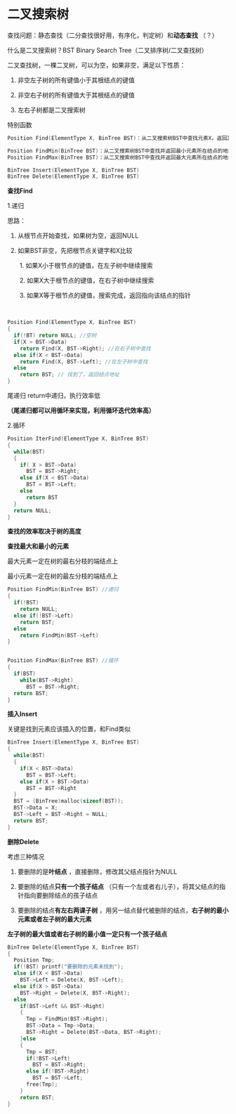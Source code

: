 # 二叉搜索树

查找问题：静态查找（二分查找很好用，有序化，判定树）和**动态查找** （？）


什么是二叉搜索树？BST Binary Search Tree（二叉排序树/二叉查找树）


二叉查找树，一棵二叉树，可以为空，如果非空，满足以下性质：

1. 非空左子树的所有键值小于其根结点的键值

2. 非空右子树的所有键值大于其根结点的键值

3. 左右子树都是二叉搜索树


特别函数

```c
Position Find(ElementType X, BinTree BST)：从二叉搜索树BST中查找元素X，返回其所在结点的地址

Position FindMin(BinTree BST)：从二叉搜索树BST中查找并返回最小元素所在结点的地址
Position FindMax(BinTree BST)：从二叉搜索树BST中查找并返回最大元素所在结点的地址

BinTree Insert(ElementType X, BinTree BST)
BinTree Delete(ElementType X, BinTree BST) 
```


**查找Find** 

1.递归 

思路：

1. 从根节点开始查找，如果树为空，返回NULL

2. 如果BST非空，先把根节点关键字和X比较

&ensp;&ensp;&ensp;&ensp;1. 如果X小于根节点的键值，在左子树中继续搜索

&ensp;&ensp;&ensp;&ensp;2. 如果X大于根节点的键值，在右子树中继续搜索

&ensp;&ensp;&ensp;&ensp;3. 如果X等于根节点的键值，搜索完成，返回指向该结点的指针

&ensp;&ensp;&ensp;&ensp;

```c
Position Find(ElementType X, BinTree BST)
{
  if(!BT) return NULL; //空树
  if(X > BST->Data)
    return Find(X, BST->Right); //在右子树中查找
  else if(X < BST->Data) 
    return Find(X, BST->Left); //在左子树中查找
  else
    return BST; // 找到了，返回结点地址
} 
```


尾递归 return中递归，执行效率低

**（尾递归都可以用循环来实现，利用循环迭代效率高）** 

2.循环

```c
Position IterFind(ElementType X, BinTree BST)
{
  while(BST)
  {
    if( X > BST->Data)
      BST = BST->Right;
    else if(X < BST->Data)
      BST = BST->Left;
    else
      return BST
  }
  return NULL;
} 
```


**查找的效率取决于树的高度** 


**查找最大和最小的元素** 

最大元素一定在树的最右分枝的端结点上

最小元素一定在树的最左分枝的端结点上

```c
Position FindMin(BinTree BST) //递归
{
  if(!BST)
    return NULL;
  else if(!BST->Left)
    return BST;
  else
    return FindMin(BST->Left)
} 


Position FindMax(BinTree BST) //循环
{
  if(BST)
    while(BST->Right)
      BST = BST->Right;
  return BST;
}  
```


**插入Insert** 

关键是找到元素应该插入的位置，和Find类似

```c
BinTree Insert(ElementType X, BinTree BST)
{
  while(BST)
  {
    if(X < BST->Data)
      BST = BST->Left;
    else if(X > BST->Data)
      BST = BST->Right
  }
  BST = (BinTree)malloc(sizeof(BST));
  BST->Data = X;
  BST->Left = BST->Right = NULL;
  return BST;
} 
```


**删除Delete** 

考虑三种情况

1. 要删除的是**叶结点** ，直接删除，修改其父结点指针为NULL

2. 要删除的结点**只有一个孩子结点** （只有一个左或者右儿子），将其父结点的指针指向要删除结点的孩子结点

3. 要删除的结点**有左右两课子树** ，用另一结点替代被删除的结点，**右子树的最小元素或者左子树的最大元素** 

**左子树的最大值或者右子树的最小值一定只有一个孩子结点** 

```c
BinTree Delete(ElementType X, BinTree BST)
{
  Position Tmp;
  if(!BST) printf("要删除的元素未找到");
  else if(X < BST->Data)
    BST->Left = Delete(X, BST->Left);
  else if(X > BST->Data)
    BST->Right = Delete(X, BST->Right);
  else
    if(BST->Left && BST->Right)
    {
      Tmp = FindMin(BST->Right);
      BST->Data = Tmp->Data;
      BST->Right = Delete(BST->Data, BST->Right);
    }else
    {
      Tmp = BST;
      if(!BST->Left)
        BST = BST->Right;
      else if(!BST->Right)
        BST = BST->Left;
      free(Tmp);
    }
    return BST;
} 
```


